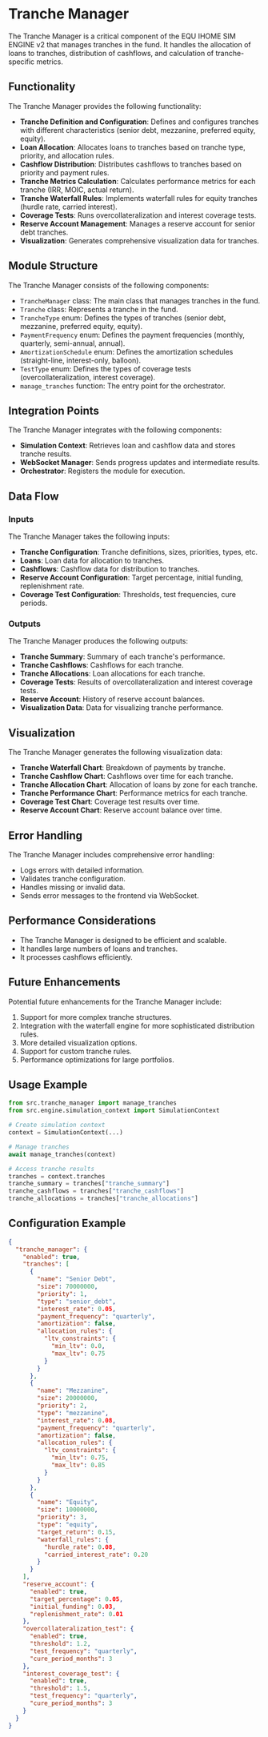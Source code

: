 # Tranche Manager

The Tranche Manager is a critical component of the EQU IHOME SIM ENGINE v2 that manages tranches in the fund. It handles the allocation of loans to tranches, distribution of cashflows, and calculation of tranche-specific metrics.

## Functionality

The Tranche Manager provides the following functionality:

- **Tranche Definition and Configuration**: Defines and configures tranches with different characteristics (senior debt, mezzanine, preferred equity, equity).
- **Loan Allocation**: Allocates loans to tranches based on tranche type, priority, and allocation rules.
- **Cashflow Distribution**: Distributes cashflows to tranches based on priority and payment rules.
- **Tranche Metrics Calculation**: Calculates performance metrics for each tranche (IRR, MOIC, actual return).
- **Tranche Waterfall Rules**: Implements waterfall rules for equity tranches (hurdle rate, carried interest).
- **Coverage Tests**: Runs overcollateralization and interest coverage tests.
- **Reserve Account Management**: Manages a reserve account for senior debt tranches.
- **Visualization**: Generates comprehensive visualization data for tranches.

## Module Structure

The Tranche Manager consists of the following components:

- `TrancheManager` class: The main class that manages tranches in the fund.
- `Tranche` class: Represents a tranche in the fund.
- `TrancheType` enum: Defines the types of tranches (senior debt, mezzanine, preferred equity, equity).
- `PaymentFrequency` enum: Defines the payment frequencies (monthly, quarterly, semi-annual, annual).
- `AmortizationSchedule` enum: Defines the amortization schedules (straight-line, interest-only, balloon).
- `TestType` enum: Defines the types of coverage tests (overcollateralization, interest coverage).
- `manage_tranches` function: The entry point for the orchestrator.

## Integration Points

The Tranche Manager integrates with the following components:

- **Simulation Context**: Retrieves loan and cashflow data and stores tranche results.
- **WebSocket Manager**: Sends progress updates and intermediate results.
- **Orchestrator**: Registers the module for execution.

## Data Flow

### Inputs

The Tranche Manager takes the following inputs:

- **Tranche Configuration**: Tranche definitions, sizes, priorities, types, etc.
- **Loans**: Loan data for allocation to tranches.
- **Cashflows**: Cashflow data for distribution to tranches.
- **Reserve Account Configuration**: Target percentage, initial funding, replenishment rate.
- **Coverage Test Configuration**: Thresholds, test frequencies, cure periods.

### Outputs

The Tranche Manager produces the following outputs:

- **Tranche Summary**: Summary of each tranche's performance.
- **Tranche Cashflows**: Cashflows for each tranche.
- **Tranche Allocations**: Loan allocations for each tranche.
- **Coverage Tests**: Results of overcollateralization and interest coverage tests.
- **Reserve Account**: History of reserve account balances.
- **Visualization Data**: Data for visualizing tranche performance.

## Visualization

The Tranche Manager generates the following visualization data:

- **Tranche Waterfall Chart**: Breakdown of payments by tranche.
- **Tranche Cashflow Chart**: Cashflows over time for each tranche.
- **Tranche Allocation Chart**: Allocation of loans by zone for each tranche.
- **Tranche Performance Chart**: Performance metrics for each tranche.
- **Coverage Test Chart**: Coverage test results over time.
- **Reserve Account Chart**: Reserve account balance over time.

## Error Handling

The Tranche Manager includes comprehensive error handling:

- Logs errors with detailed information.
- Validates tranche configuration.
- Handles missing or invalid data.
- Sends error messages to the frontend via WebSocket.

## Performance Considerations

- The Tranche Manager is designed to be efficient and scalable.
- It handles large numbers of loans and tranches.
- It processes cashflows efficiently.

## Future Enhancements

Potential future enhancements for the Tranche Manager include:

1. Support for more complex tranche structures.
2. Integration with the waterfall engine for more sophisticated distribution rules.
3. More detailed visualization options.
4. Support for custom tranche rules.
5. Performance optimizations for large portfolios.

## Usage Example

```python
from src.tranche_manager import manage_tranches
from src.engine.simulation_context import SimulationContext

# Create simulation context
context = SimulationContext(...)

# Manage tranches
await manage_tranches(context)

# Access tranche results
tranches = context.tranches
tranche_summary = tranches["tranche_summary"]
tranche_cashflows = tranches["tranche_cashflows"]
tranche_allocations = tranches["tranche_allocations"]
```

## Configuration Example

```json
{
  "tranche_manager": {
    "enabled": true,
    "tranches": [
      {
        "name": "Senior Debt",
        "size": 70000000,
        "priority": 1,
        "type": "senior_debt",
        "interest_rate": 0.05,
        "payment_frequency": "quarterly",
        "amortization": false,
        "allocation_rules": {
          "ltv_constraints": {
            "min_ltv": 0.0,
            "max_ltv": 0.75
          }
        }
      },
      {
        "name": "Mezzanine",
        "size": 20000000,
        "priority": 2,
        "type": "mezzanine",
        "interest_rate": 0.08,
        "payment_frequency": "quarterly",
        "amortization": false,
        "allocation_rules": {
          "ltv_constraints": {
            "min_ltv": 0.75,
            "max_ltv": 0.85
          }
        }
      },
      {
        "name": "Equity",
        "size": 10000000,
        "priority": 3,
        "type": "equity",
        "target_return": 0.15,
        "waterfall_rules": {
          "hurdle_rate": 0.08,
          "carried_interest_rate": 0.20
        }
      }
    ],
    "reserve_account": {
      "enabled": true,
      "target_percentage": 0.05,
      "initial_funding": 0.03,
      "replenishment_rate": 0.01
    },
    "overcollateralization_test": {
      "enabled": true,
      "threshold": 1.2,
      "test_frequency": "quarterly",
      "cure_period_months": 3
    },
    "interest_coverage_test": {
      "enabled": true,
      "threshold": 1.5,
      "test_frequency": "quarterly",
      "cure_period_months": 3
    }
  }
}
```
